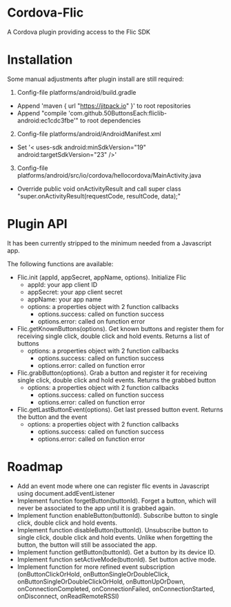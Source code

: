 # Cordova-Flic
A Cordova plugin providing access to the Flic SDK

# Installation
Some manual adjustments after plugin install are still required:

1. Config-file platforms/android/build.gradle
  * Append 'maven { url "https://jitpack.io" }' to root repositories
  * Append "compile 'com.github.50ButtonsEach:fliclib-android:ec1cdc3fbe'" to root dependencies
2. Config-file platforms/android/AndroidManifest.xml
  * Set '< uses-sdk android:minSdkVersion="19" android:targetSdkVersion="23" />'
3. Config-file platforms/android/src/io/cordova/hellocordova/MainActivity.java
  * Override public void onActivityResult and call super class "super.onActivityResult(requestCode, resultCode, data);"

# Plugin API
It has been currently stripped to the minimum needed from a Javascript app.

The following functions are available:

* Flic.init (appId, appSecret, appName, options). Initialize Flic
  * appId: your app client ID
  * appSecret: your app client secret
  * appName: your app name
  * options: a properties object with 2 function callbacks
    * options.success: called on function success
    * options.error: called on function error
* Flic.getKnownButtons(options). Get known buttons and register them for receiving single click, double click and hold events. Returns a list of buttons
  * options: a properties object with 2 function callbacks
    * options.success: called on function success
    * options.error: called on function error
* Flic.grabButton(options). Grab a button and register it for receiving single click, double click and hold events. Returns the grabbed button
  * options: a properties object with 2 function callbacks
    * options.success: called on function success
    * options.error: called on function error
* Flic.getLastButtonEvent(options). Get last pressed button event. Returns the button and the event
  * options: a properties object with 2 function callbacks
    * options.success: called on function success
    * options.error: called on function error

# Roadmap

* Add an event mode where one can register flic events in Javascript using document.addEventListener
* Implement function forgetButton(buttonId). Forget a button, which will never be associated to the app until it is grabbed again.
* Implement function enableButton(buttonId). Subscribe button to single click, double click and hold events.
* Implement function disableButton(buttonId). Unsubscribe button to single click, double click and hold events. Unlike when forgetting the button, the button will still be associated the app.
* Implement function getButton(buttonId). Get a button by its device ID.
* Implement function setActiveMode(buttonId). Set button active mode.
* Implement function for more refined event subscription (onButtonClickOrHold, onButtonSingleOrDoubleClick, onButtonSingleOrDoubleClickOrHold, onButtonUpOrDown, onConnectionCompleted, onConnectionFailed, onConnectionStarted, onDisconnect, onReadRemoteRSSI)

